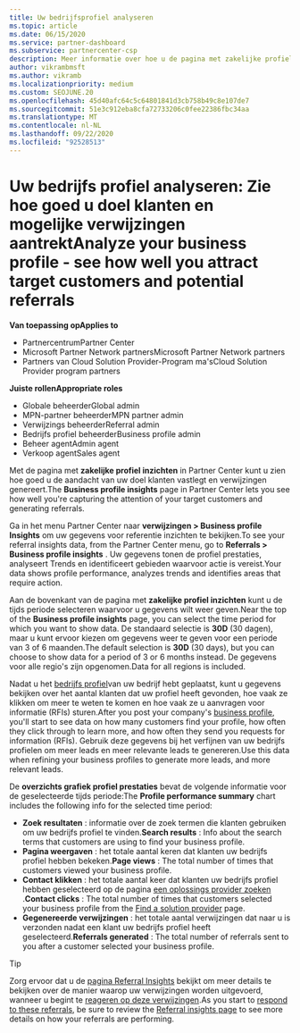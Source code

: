 ```yaml
---
title: Uw bedrijfsprofiel analyseren
ms.topic: article
ms.date: 06/15/2020
ms.service: partner-dashboard
ms.subservice: partnercenter-csp
description: Meer informatie over hoe u de pagina met zakelijke profiel inzichten kunt gebruiken om te zien hoe goed u de aandacht van uw doel klanten vastlegt en verwijzingen genereert.
author: vikrambmsft
ms.author: vikramb
ms.localizationpriority: medium
ms.custom: SEOJUNE.20
ms.openlocfilehash: 45d40afc64c5c64801841d3cb758b49c8e107de7
ms.sourcegitcommit: 51e3c912eba8cfa72733206c0fee22386fbc34aa
ms.translationtype: MT
ms.contentlocale: nl-NL
ms.lasthandoff: 09/22/2020
ms.locfileid: "92528513"
---
```

# <a name="analyze-your-business-profile---see-how-well-you-attract-target-customers-and-potential-referrals"></a><span data-ttu-id="25447-103">Uw bedrijfs profiel analyseren: Zie hoe goed u doel klanten en mogelijke verwijzingen aantrekt</span><span class="sxs-lookup"><span data-stu-id="25447-103">Analyze your business profile - see how well you attract target customers and potential referrals</span></span>
<!-- 
https://go.microsoft.com/fwlink/?linkid=849120
-->

<span data-ttu-id="25447-104">**Van toepassing op**</span><span class="sxs-lookup"><span data-stu-id="25447-104">**Applies to**</span></span>

- <span data-ttu-id="25447-105">Partnercentrum</span><span class="sxs-lookup"><span data-stu-id="25447-105">Partner Center</span></span>
- <span data-ttu-id="25447-106">Microsoft Partner Network partners</span><span class="sxs-lookup"><span data-stu-id="25447-106">Microsoft Partner Network partners</span></span>
- <span data-ttu-id="25447-107">Partners van Cloud Solution Provider-Program ma's</span><span class="sxs-lookup"><span data-stu-id="25447-107">Cloud Solution Provider program partners</span></span>

<span data-ttu-id="25447-108">**Juiste rollen**</span><span class="sxs-lookup"><span data-stu-id="25447-108">**Appropriate roles**</span></span>

- <span data-ttu-id="25447-109">Globale beheerder</span><span class="sxs-lookup"><span data-stu-id="25447-109">Global admin</span></span>
- <span data-ttu-id="25447-110">MPN-partner beheerder</span><span class="sxs-lookup"><span data-stu-id="25447-110">MPN partner admin</span></span>
- <span data-ttu-id="25447-111">Verwijzings beheerder</span><span class="sxs-lookup"><span data-stu-id="25447-111">Referral admin</span></span>
- <span data-ttu-id="25447-112">Bedrijfs profiel beheerder</span><span class="sxs-lookup"><span data-stu-id="25447-112">Business profile admin</span></span>
- <span data-ttu-id="25447-113">Beheer agent</span><span class="sxs-lookup"><span data-stu-id="25447-113">Admin agent</span></span>
- <span data-ttu-id="25447-114">Verkoop agent</span><span class="sxs-lookup"><span data-stu-id="25447-114">Sales agent</span></span>

<span data-ttu-id="25447-115">Met de pagina met **zakelijke profiel inzichten** in Partner Center kunt u zien hoe goed u de aandacht van uw doel klanten vastlegt en verwijzingen genereert.</span><span class="sxs-lookup"><span data-stu-id="25447-115">The **Business profile insights** page in Partner Center lets you see how well you're capturing the attention of your target customers and generating referrals.</span></span>

<span data-ttu-id="25447-116">Ga in het menu Partner Center naar **verwijzingen > Business profile Insights** om uw gegevens voor referentie inzichten te bekijken.</span><span class="sxs-lookup"><span data-stu-id="25447-116">To see your referral insights data, from the Partner Center menu, go to **Referrals > Business profile insights** .</span></span> <span data-ttu-id="25447-117">Uw gegevens tonen de profiel prestaties, analyseert Trends en identificeert gebieden waarvoor actie is vereist.</span><span class="sxs-lookup"><span data-stu-id="25447-117">Your data shows profile performance, analyzes trends and identifies areas that require action.</span></span>

<span data-ttu-id="25447-118">Aan de bovenkant van de pagina met **zakelijke profiel inzichten** kunt u de tijds periode selecteren waarvoor u gegevens wilt weer geven.</span><span class="sxs-lookup"><span data-stu-id="25447-118">Near the top of the **Business profile insights** page, you can select the time period for which you want to show data.</span></span> <span data-ttu-id="25447-119">De standaard selectie is **30D** (30 dagen), maar u kunt ervoor kiezen om gegevens weer te geven voor een periode van 3 of 6 maanden.</span><span class="sxs-lookup"><span data-stu-id="25447-119">The default selection is **30D** (30 days), but you can choose to show data for a period of 3 or 6 months instead.</span></span> <span data-ttu-id="25447-120">De gegevens voor alle regio's zijn opgenomen.</span><span class="sxs-lookup"><span data-stu-id="25447-120">Data for all regions is included.</span></span>

<span data-ttu-id="25447-121">Nadat u het [bedrijfs profiel](create-a-marketing-profile.md)van uw bedrijf hebt geplaatst, kunt u gegevens bekijken over het aantal klanten dat uw profiel heeft gevonden, hoe vaak ze klikken om meer te weten te komen en hoe vaak ze u aanvragen voor informatie (RFIs) sturen.</span><span class="sxs-lookup"><span data-stu-id="25447-121">After you post your company's [business profile](create-a-marketing-profile.md), you'll start to see data on how many customers find your profile, how often they click through to learn more, and how often they send you requests for information (RFIs).</span></span> <span data-ttu-id="25447-122">Gebruik deze gegevens bij het verfijnen van uw bedrijfs profielen om meer leads en meer relevante leads te genereren.</span><span class="sxs-lookup"><span data-stu-id="25447-122">Use this data when refining your business profiles to generate more leads, and more relevant leads.</span></span>

<span data-ttu-id="25447-123">De **overzichts grafiek profiel prestaties** bevat de volgende informatie voor de geselecteerde tijds periode:</span><span class="sxs-lookup"><span data-stu-id="25447-123">The **Profile performance summary** chart includes the following info for the selected time period:</span></span>

- <span data-ttu-id="25447-124">**Zoek resultaten** : informatie over de zoek termen die klanten gebruiken om uw bedrijfs profiel te vinden.</span><span class="sxs-lookup"><span data-stu-id="25447-124">**Search results** : Info about the search terms that customers are using to find your business profile.</span></span>
- <span data-ttu-id="25447-125">**Pagina weergaven** : het totale aantal keren dat klanten uw bedrijfs profiel hebben bekeken.</span><span class="sxs-lookup"><span data-stu-id="25447-125">**Page views** : The total number of times that customers viewed your business profile.</span></span>
- <span data-ttu-id="25447-126">**Contact klikken** : het totale aantal keer dat klanten uw bedrijfs profiel hebben geselecteerd op de pagina [een oplossings provider zoeken](https://www.microsoft.com/solution-providers/home) .</span><span class="sxs-lookup"><span data-stu-id="25447-126">**Contact clicks** : The total number of times that customers selected your business profile from the [Find a solution provider](https://www.microsoft.com/solution-providers/home) page.</span></span>
- <span data-ttu-id="25447-127">**Gegenereerde verwijzingen** : het totale aantal verwijzingen dat naar u is verzonden nadat een klant uw bedrijfs profiel heeft geselecteerd.</span><span class="sxs-lookup"><span data-stu-id="25447-127">**Referrals generated** : The total number of referrals sent to you after a customer selected your business profile.</span></span>

> [!TIP]
> <span data-ttu-id="25447-128">Zorg ervoor dat u de [pagina Referral Insights](referral-insights.md) bekijkt om meer details te bekijken over de manier waarop uw verwijzingen worden uitgevoerd, wanneer u begint te [reageren op deze verwijzingen](manage-leads.md).</span><span class="sxs-lookup"><span data-stu-id="25447-128">As you start to [respond to these referrals](manage-leads.md), be sure to review the [Referral insights page](referral-insights.md) to see more details on how your referrals are performing.</span></span>
